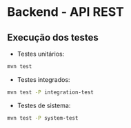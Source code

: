 # Backend - API REST

## Execução dos testes

- Testes unitários:

```sh
mvn test
```

- Testes integrados:

```sh
mvn test -P integration-test
```

- Testes de sistema:

```sh
mvn test -P system-test
```